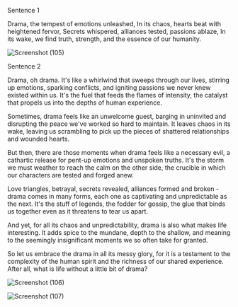 Sentence 1

Drama, the tempest of emotions unleashed,
In its chaos, hearts beat with heightened fervor,
Secrets whispered, alliances tested, passions ablaze,
In its wake, we find truth, strength, and the essence of our humanity.

![Screenshot (105)](https://github.com/rafaelrgsenhorinho/Desafios-Ai-Azure-DIO/assets/96319650/cfa06974-3446-4a69-9c08-87275ee8b7e5)



Sentence 2

Drama, oh drama. It's like a whirlwind that sweeps through our lives, stirring up emotions, sparking conflicts, and igniting passions we never knew existed within us. It's the fuel that feeds the flames of intensity, the catalyst that propels us into the depths of human experience.

Sometimes, drama feels like an unwelcome guest, barging in uninvited and disrupting the peace we've worked so hard to maintain. It leaves chaos in its wake, leaving us scrambling to pick up the pieces of shattered relationships and wounded hearts.

But then, there are those moments when drama feels like a necessary evil, a cathartic release for pent-up emotions and unspoken truths. It's the storm we must weather to reach the calm on the other side, the crucible in which our characters are tested and forged anew.

Love triangles, betrayal, secrets revealed, alliances formed and broken - drama comes in many forms, each one as captivating and unpredictable as the next. It's the stuff of legends, the fodder for gossip, the glue that binds us together even as it threatens to tear us apart.

And yet, for all its chaos and unpredictability, drama is also what makes life interesting. It adds spice to the mundane, depth to the shallow, and meaning to the seemingly insignificant moments we so often take for granted.

So let us embrace the drama in all its messy glory, for it is a testament to the complexity of the human spirit and the richness of our shared experience. After all, what is life without a little bit of drama?

![Screenshot (106)](https://github.com/rafaelrgsenhorinho/Desafios-Ai-Azure-DIO/assets/96319650/d0d52ab7-9f82-4e11-8da6-27369408b18a)

![Screenshot (107)](https://github.com/rafaelrgsenhorinho/Desafios-Ai-Azure-DIO/assets/96319650/8d1edf32-a5f1-4732-87bf-5045d361c9e3)
